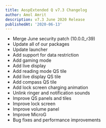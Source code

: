 ```yaml
---
title: AospExtended Q v7.3 Changelog
author: Amol Amrit
description: v7.3 June 2020 Release
publishedAt: '2020-06-13'
---
```


- Merge June security patch (10.0.0_r39)
- Update all of our packages
- Update launcher
- Add support for data restriction
- Add gaming mode
- Add live display
- Add reading mode QS tile
- Add live display QS tile
- Add compass QS tile
- Add lock screen charging animation
- Unlink ringer and notification sounds
- Improve QS panels and tiles
- Improve lock screen
- Improve volume panel
- Improve MicroG
- Bug fixes and performance improvements
